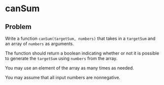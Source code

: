 # canSum

## Problem

Write a function `canSum(targetSum, numbers)` that takes in a `targetSum` and an array of `numbers` as arguments. 

The function should return a boolean indicating whether or not it is possible to generate the `targetSum` using `numbers` from the array.

You may use an element of the array as many times as needed.

You may assume that all input numbers are nonnegative. 
